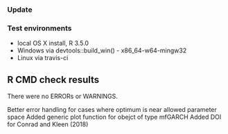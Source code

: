 ### Update

### Test environments
* local OS X install, R 3.5.0
* Windows via devtools::build_win() - x86_64-w64-mingw32
* Linux via travis-ci

## R CMD check results
There were no ERRORs or WARNINGS.

Better error handling for cases where optimum is near allowed parameter space
Added generic plot function for obejct of type mfGARCH
Added DOI for Conrad and Kleen (2018)
